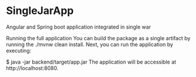 # SingleJarApp
Angular and Spring boot application integrated in single war

Running the full application
You can build the package as a single artifact by running the ./mvnw clean install. Next, you can run the application by executing:

$ java -jar backend/target/app.jar
The application will be accessible at http://localhost:8080.
